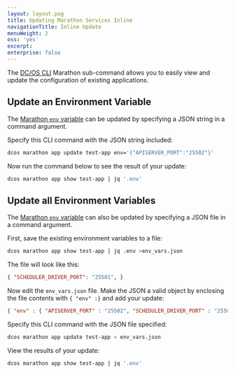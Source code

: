 ```yaml
---
layout: layout.pug
title: Updating Marathon Services Inline
navigationTitle: Inline Update
menuWeight: 2
oss: 'yes'
excerpt:
enterprise: false
---
```


The [DC/OS CLI][1] Marathon sub-command allows you to easily view and update the configuration of existing applications.

## Update an Environment Variable

The [Marathon `env` variable][2] can be updated by specifying a JSON string in a command argument.

Specify this CLI command with the JSON string included:

```bash
dcos marathon app update test-app env='{"APISERVER_PORT":"25502"}'
```

Now run the command below to see the result of your update:

```bash
dcos marathon app show test-app | jq '.env'
```

## Update all Environment Variables

The [Marathon `env` variable][1] can also be updated by specifying a JSON file in a command argument.

First, save the existing environment variables to a file:

```bash
dcos marathon app show test-app | jq .env >env_vars.json
```

The file will look like this:

```json
{ "SCHEDULER_DRIVER_PORT": "25501", }
```

Now edit the `env_vars.json` file. Make the JSON a valid object by enclosing the file contents with `{ "env" :}` and add your update:

```json
{ "env" : { "APISERVER_PORT" : "25502", "SCHEDULER_DRIVER_PORT" : "25501" } }
```

Specify this CLI command with the JSON file specified:

```bash
dcos marathon app update test-app < env_vars.json
```

View the results of your update:

```bash
dcos marathon app show test-app | jq '.env'
```

 [1]: /docs/1.7/usage/cli/
 [2]: https://mesosphere.github.io/marathon/docs/task-environment-vars.html
